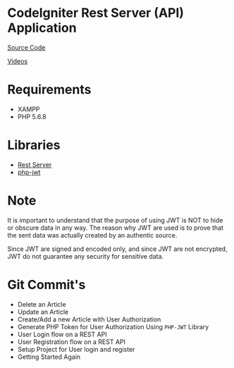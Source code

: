 # CodeIgniter Rest Server (API) Application

[Source Code](https://github.com/jeevan15498/CodeIgniter-Rest-Server-API-Application)

[Videos](https://www.youtube.com/watch?v=Uv36jDf5his&t=432s&list=PLmrTMUhqzS3iogaInFhqYJpV86NGUbthc&index=2)

# Requirements

- XAMPP
- PHP 5.6.8


# Libraries

- [Rest Server](https://github.com/chriskacerguis/codeigniter-restserver)
- [php-jwt](https://github.com/firebase/php-jwt)

# Note

It is important to understand that the purpose of using JWT is NOT to hide or obscure data in any way. The reason why JWT are used is to prove that the sent data was actually created by an authentic source.

Since JWT are signed and encoded only, and since JWT are not encrypted, JWT do not guarantee any security for sensitive data.

# Git Commit's

- Delete an Article
- Update an Article
- Create/Add a new Article with User Authorization
- Generate PHP Token for User Authorization Using `PHP-JWT` Library
- User Login flow on a REST API
- User Registration flow on a REST API
- Setup Project for User login and register
- Getting Started Again

